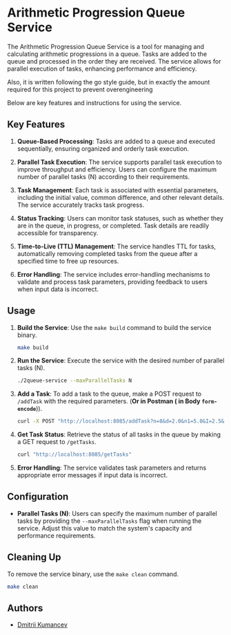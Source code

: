 # Arithmetic Progression Queue Service

The Arithmetic Progression Queue Service is a tool for managing and calculating arithmetic progressions in a queue. Tasks are added to the queue and processed in the order they are received. The service allows for parallel execution of tasks, enhancing performance and efficiency.

Also, it is written following the go style guide, but in exactly the amount required for this project to prevent overengineering 

Below are key features and instructions for using the service.

## Key Features

1. **Queue-Based Processing**: Tasks are added to a queue and executed sequentially, ensuring organized and orderly task execution.

2. **Parallel Task Execution**: The service supports parallel task execution to improve throughput and efficiency. Users can configure the maximum number of parallel tasks (N) according to their requirements.

3. **Task Management**: Each task is associated with essential parameters, including the initial value, common difference, and other relevant details. The service accurately tracks task progress.

4. **Status Tracking**: Users can monitor task statuses, such as whether they are in the queue, in progress, or completed. Task details are readily accessible for transparency.

5. **Time-to-Live (TTL) Management**: The service handles TTL for tasks, automatically removing completed tasks from the queue after a specified time to free up resources.

6. **Error Handling**: The service includes error-handling mechanisms to validate and process task parameters, providing feedback to users when input data is incorrect.

## Usage

1. **Build the Service**: Use the `make build` command to build the service binary.
   ```bash
   make build
   ```

2. **Run the Service**: Execute the service with the desired number of parallel tasks (N).
   ```bash
   ./2queue-service --maxParallelTasks N
   ```

3. **Add a Task**: To add a task to the queue, make a POST request to `/addTask` with the required parameters. (**Or in Postman ( in Body `form-encode`**)). 
   ```bash
   curl -X POST "http://localhost:8085/addTask?n=8&d=2.0&n1=5.0&I=2.5&TTL=5"
   ```

4. **Get Task Status**: Retrieve the status of all tasks in the queue by making a GET request to `/getTasks`.
   ```bash
   curl "http://localhost:8085/getTasks"
   ```

5. **Error Handling**: The service validates task parameters and returns appropriate error messages if input data is incorrect.

## Configuration

- **Parallel Tasks (N)**: Users can specify the maximum number of parallel tasks by providing the `--maxParallelTasks` flag when running the service. Adjust this value to match the system's capacity and performance requirements.

## Cleaning Up

To remove the service binary, use the `make clean` command.

```bash
make clean
```

## Authors

- [Dmitrii Kumancev](https://github.com/DmitriiKumancev)


